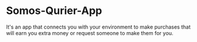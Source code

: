 # Somos-Qurier-App

It's an app that connects you with your environment to make purchases that will earn you extra money or request someone to make them for you.
